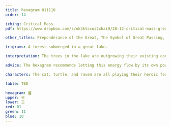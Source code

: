 ```yaml
---
title: hexagram 011110
order: 14

iching: Critical Mass
pdf: https://www.dropbox.com/s/ok3ktccus2xhai9/28-12-critical-mass-great-preponderance.pdf?dl=0

other_titles: Preponderance of the Great, The Symbol of Great Passing, Excess, Great Excess, The Passing of Greatness, Great Surpassing, Great Gains, Experience, Greater than Great, Greatness in Excess, Dominance by the Mighty, The Passing of Greatness, Excess of the Great, Law of Karm

trigrams: A forest submerged in a great lake.

interpretation: The trees in the lake are outgrowing their existing container. There's a lot of pent up energy, and cracks in the wall of the container that are about to bust open with the raw energy of life. 

advice: The hexagram recommends letting this energy flow by its own power, and following it, because it is mature and ready. It’s time to stop holding back.

characters: The cat, turtle, and raven are all playing their heroic forms, and merge to form a chimera.

fable: TBD

hexagram: ䷛
upper: ☱
lower: ☴
red: 01
green: 11
blue: 10
---
```

